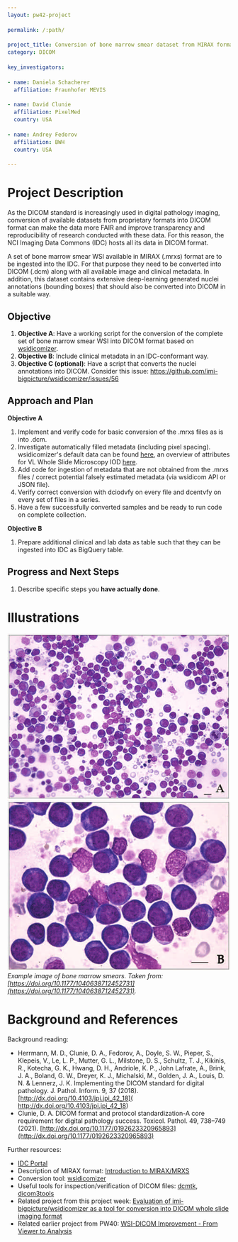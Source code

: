 ```yaml
---
layout: pw42-project

permalink: /:path/

project_title: Conversion of bone marrow smear dataset from MIRAX format into DICOM
category: DICOM

key_investigators:

- name: Daniela Schacherer
  affiliation: Fraunhofer MEVIS

- name: David Clunie
  affiliation: PixelMed
  country: USA

- name: Andrey Fedorov
  affiliation: BWH
  country: USA

---
```


# Project Description

<!-- Add a short paragraph describing the project. -->


As the DICOM standard is increasingly used in digital pathology imaging, conversion of available datasets from proprietary formats into DICOM format can make the data more FAIR and improve transparency and reproducibility of research conducted with these data. For this reason, the NCI Imaging Data Commons (IDC) hosts all its data in DICOM format. 

A set of bone marrow smear WSI available in MIRAX (.mrxs) format are to be ingested into the IDC. For that purpose they need to be converted into DICOM (.dcm) along with all available image and clinical metadata. 
In addition, this dataset contains extensive deep-learning generated nuclei annotations (bounding boxes) that should also be converted into DICOM in a suitable way. 



## Objective

<!-- Describe here WHAT you would like to achieve (what you will have as end result). -->

 1. **Objective A**: Have a working script for the conversion of the complete set of bone marrow smear WSI into DICOM format based on [wsidicomizer](https://github.com/imi-bigpicture/wsidicomizer).
 2. **Objective B**: Include clinical metadata in an IDC-conformant way.
 3. **Objective C (optional)**: Have a script that converts the nuclei annotations into DICOM. Consider this issue: https://github.com/imi-bigpicture/wsidicomizer/issues/56


## Approach and Plan

<!-- Describe here HOW you would like to achieve the objectives stated above. -->

**Objective A**
1. Implement and verify code for basic conversion of the .mrxs files as is into .dcm.
2. Investigate automatically filled metadata (including pixel spacing). wsidicomizer's default data can be found [here](https://github.com/imi-bigpicture/wsidicom/tree/ab16e38c678b4bb6eb8e2c670d4c7278c67edf03/wsidicom/metadata), an overview of attributes for VL Whole Slide Microscopy IOD [here](https://dicom.innolitics.com/ciods/vl-whole-slide-microscopy-image). 
3. Add code for ingestion of metadata that are not obtained from the .mrxs files / correct potential falsely estimated metadata (via wsidicom API or JSON file).
4. Verify correct conversion with dciodvfy on every file and dcentvfy on every set of files in a series. 
5. Have a few successfully converted samples and be ready to run code on complete collection. 

**Objective B**
1. Prepare additional clinical and lab data as table such that they can be ingested into IDC as BigQuery table. 



## Progress and Next Steps

<!-- Update this section as you make progress, describing of what you have ACTUALLY DONE.
     If there are specific steps that you could not complete then you can describe them here, too. -->


1. Describe specific steps you **have actually done**.


# Illustrations

<!-- Add pictures and links to videos that demonstrate what has been accomplished. -->

![Example image of bone marrow smears](./bone_marrow_smear.png) \
*Example image of bone marrow smears. Taken from: [https://doi.org/10.1177/1040638712452731](https://doi.org/10.1177/1040638712452731).*


# Background and References

<!-- If you developed any software, include link to the source code repository.
     If possible, also add links to sample data, and to any relevant publications. -->


Background reading: 
- Herrmann, M. D., Clunie, D. A., Fedorov, A., Doyle, S. W., Pieper, S., Klepeis, V., Le, L. P., Mutter, G. L., Milstone, D. S., Schultz, T. J., Kikinis, R., Kotecha, G. K., Hwang, D. H., Andriole, K. P., John Lafrate, A., Brink, J. A., Boland, G. W., Dreyer, K. J., Michalski, M., Golden, J. A., Louis, D. N. & Lennerz, J. K. Implementing the DICOM standard for digital pathology. J. Pathol. Inform. 9, 37 (2018). [http://dx.doi.org/10.4103/jpi.jpi_42_18]( http://dx.doi.org/10.4103/jpi.jpi_42_18)
- Clunie, D. A. DICOM format and protocol standardization-A core requirement for digital pathology success. Toxicol. Pathol. 49, 738–749 (2021). [http://dx.doi.org/10.1177/0192623320965893](http://dx.doi.org/10.1177/0192623320965893)

Further resources:
- [IDC Portal](https://portal.imaging.datacommons.cancer.gov/)
- Description of MIRAX format: [Introduction to MIRAX/MRXS](https://lists.andrew.cmu.edu/pipermail/openslide-users/2012-July/000373.html)
- Conversion tool: [wsidicomizer](https://github.com/imi-bigpicture/wsidicomizer)
- Useful tools for inspection/verification of DICOM files: [dcmtk](https://dicom.offis.de/en/dcmtk/dcmtk-tools/), [dicom3tools](https://www.dclunie.com/dicom3tools.html)
- Related project from this project week: [Evaluation of imi-bigpicture/wsidicomizer as a tool for conversion into DICOM whole slide imaging format](https://projectweek.na-mic.org/PW42_2025_GranCanaria/Projects/EvaluationOfImiBigpictureWsidicomizerAsAToolForConversionIntoDicomWholeSlideImagingFormat/)
- Related earlier project from PW40: [WSI-DICOM Improvement - From Viewer to Analysis](https://projectweek.na-mic.org/PW40_2024_GranCanaria/Projects/WsiDicomImprovementFromViewerToAnalysis/)

